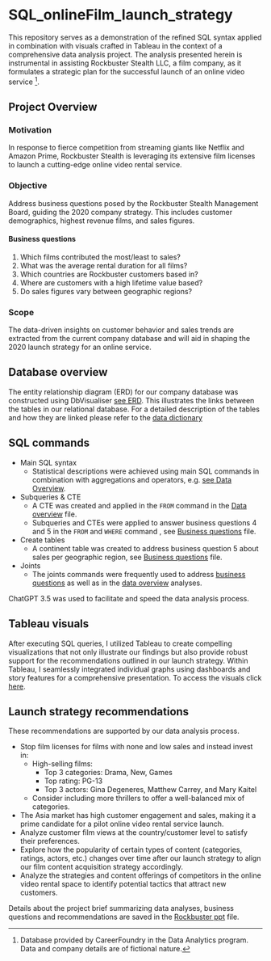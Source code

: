 # SQL_onlineFilm_launch_strategy
This repository serves as a demonstration of the refined SQL syntax applied in combination with visuals crafted in Tableau in the context of a comprehensive data analysis project. The analysis presented herein is instrumental in assisting Rockbuster Stealth LLC, a film company, as it formulates a strategic plan for the successful launch of an online video service [^1]. 
## Project Overview
### Motivation
In response to fierce competition from streaming giants like Netflix and Amazon Prime, Rockbuster Stealth is leveraging its extensive film licenses to launch a cutting-edge online video rental service.
### Objective
Address business questions posed by the Rockbuster Stealth Management Board, guiding the 2020 company strategy. This includes customer demographics, highest revenue films, and sales figures.
#### Business questions 
1. Which films contributed the most/least to sales?
2. What was the average rental duration for all films?
3. Which countries are Rockbuster customers based in?
4. Where are customers with a high lifetime value based?
5. Do sales figures vary between geographic regions?
### Scope
The data-driven insights on customer behavior and sales trends are extracted from the current company database and will aid in shaping the 2020 launch strategy for an online service.
## Database overview
The entity relationship diagram (ERD) for our company database was constructed using DbVisualiser [see ERD](ERD_database_NadiaOrdonez.png). This illustrates the links between the tables in our relational database. For a detailed description of the tables and how they are linked please refer to the [data dictionary](Data_dictionary_NadiaOrdonez.pdf) 
## SQL commands
* Main SQL syntax
  * Statistical descriptions were achieved using main SQL commands in combination with aggregations and operators, e.g. [see Data Overview](Data_overview_NadiaOrdonez.md).
* Subqueries & CTE
  * A CTE was created and applied in the `FROM` command in the [Data overview](Data_overview_NadiaOrdonez.md) file. 
  * Subqueries and CTEs were applied to answer business questions 4 and 5 in the `FROM` and `WHERE` command , see [Business questions](Business_questions_NadiaOrdonez.md) file.  
* Create tables
  * A continent table was created to address business question 5 about sales per geographic region, see [Business questions](Business_questions_NadiaOrdonez.md) file.   
* Joints
  * The joints commands were frequently used to address [business questions](Business_questions_NadiaOrdonez.md) as well as in the [data overview](Data_overview_NadiaOrdonez.md) analyses.

ChatGPT 3.5 was used to facilitate and speed the data analysis process. 
## Tableau visuals
After executing SQL queries, I utilized Tableau to create compelling visualizations that not only illustrate our findings but also provide robust support for the recommendations outlined in our launch strategy. Within Tableau, I seamlessly integrated individual graphs using dashboards and story features for a comprehensive presentation. To access the visuals click [here](https://public.tableau.com/app/profile/nadia.ordonez/viz/Rockbuster_tableau/Rockbusterdataanalyses?publish=yes).
## Launch strategy recommendations 
These recommendations are supported by our data analysis process.
* Stop film licenses for films with none and low sales and instead invest in:
  * High-selling films:
    * Top 3 categories: Drama, New, Games
    * Top rating: PG-13
    * Top 3 actors: Gina Degeneres, Matthew Carrey, and Mary Kaitel
  * Consider including more thrillers to offer a well-balanced mix of categories.
* The Asia market has high customer engagement and sales, making it a prime candidate for a pilot online video rental service launch.
* Analyze customer film views at the country/customer level to satisfy their preferences.
* Explore how the popularity of certain types of content (categories, ratings, actors, etc.) changes over time after our launch strategy to align our film content acquisition strategy accordingly.
* Analyze the strategies and content offerings of competitors in the online video rental space to identify potential tactics that attract new customers.
  
Details about the project brief summarizing data analyses, business questions and recommendations are saved in the [Rockbuster ppt](Rockbuster_ppt_NadiaOrdonez.pdf) file.
[^1]: Database provided by CareerFoundry in the Data Analytics program. Data and company details are of fictional nature. 
